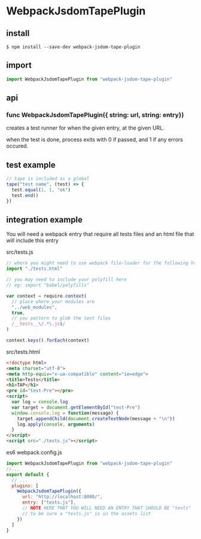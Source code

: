 # WebpackJsdomTapePlugin

## install

```console
$ npm install --save-dev webpack-jsdom-tape-plugin
```

## import

```javascript
import WebpackJsdomTapePlugin from "webpack-jsdom-tape-plugin"
```

## api

### func WebpackJsdomTapePlugin({ string: url, string: entry})

creates a test runner for when the given entry, at the given URL.

when the test is done, process exits with 0 if passed, and 1 if any errors occured.

## test example

```javascript
// tape is included as a global
tape("test name", (test) => {
  test.equal(1, 1, "ok")
  test.end()
})
```

## integration example

You will need a webpack entry that require all tests files and an html file that will include this entry

src/tests.js

```js
// where you might need to use webpack file-loader for the following html file
import "./tests.html"

// you may need to include your polyfill here
// eg: import "babel/polyfills"

var context = require.context(
  // place where your modules are
  "../web_modules",
  true,
  // you pattern to glob the test files
  /__tests__\/.*\.js$/
)

context.keys().forEach(context)
```

src/tests.html
```html
<!doctype html>
<meta charset="utf-8">
<meta http-equiv="x-ua-compatible" content="ie=edge">
<title>Tests</title>
<h1>TAP</h1>
<pre id="test-Pre"></pre>
<script>
  var log = console.log
  var target = document.getElementById("test-Pre")
  window.console.log = function(message) {
    target.appendChild(document.createTextNode(message + "\n"))
    log.apply(console, arguments)
  }
</script>
<script src="./tests.js"></script>
```

es6 webpack.config.js
```js
import WebpackJsdomTapePlugin from "webpack-jsdom-tape-plugin"
//...
export default {
  // ...
  plugins: [
    WebpackJsdomTapePlugin({
      url: "http://localhost:8080/",
      entry: ["tests.js"], 
      // NOTE HERE THAT YOU WILL NEED AN ENTRY THAT SHOULD BE "tests"
      // to be sure a "tests.js" is in the assets list
    })
  ]
}
```
